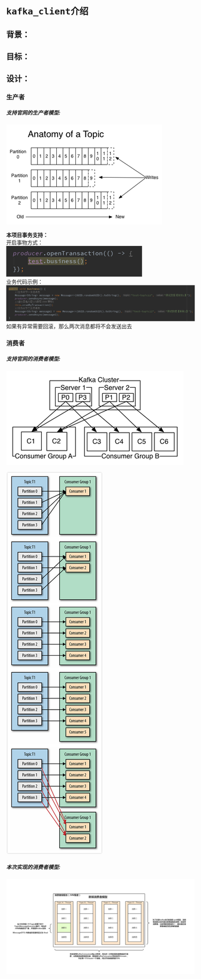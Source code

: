 # `kafka_client介绍`
## **背景：**


## **目标：**


## **设计：**
### **生产者**
##### 支持官网的生产者模型:
![image](./image/生产者模型.png)<br>

**本项目事务支持：**<br>
开启事物方式：<br>
![image](./image/事务1.png)<br>
业务代码示例：<br>
![image](./image/事务2.png)<br>
如果有异常需要回滚，那么两次消息都将不会发送出去

### **消费者**
##### 支持官网的消费者模型:
![image](./image/消费者模型.png)<br>

![image](./image/消费者模型2.jpg)<br>


##### 本次实现的消费者模型:

![image](./image/消费者模型3.jpg)<br>